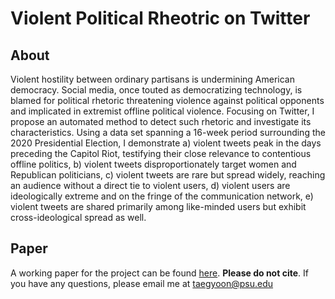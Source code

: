 # Violent Political Rheotric on Twitter


## About

Violent hostility between ordinary partisans is undermining American democracy. Social media, once touted as democratizing technology, is blamed for political rhetoric threatening violence against political opponents and implicated in extremist offline political violence. Focusing on Twitter, I propose an automated method to detect such rhetoric and investigate its characteristics. Using a data set spanning a 16-week period surrounding the 2020 Presidential Election, I demonstrate a) violent tweets peak in the days preceding the Capitol Riot, testifying their close relevance to contentious offline politics, b) violent tweets disproportionately target women and Republican politicians, c) violent tweets are rare but spread widely, reaching an audience without a direct tie to violent users, d) violent users are ideologically extreme and on the fringe of the communication network, e) violent tweets are shared primarily among like-minded users but exhibit cross-ideological spread as well.


## Paper

A working paper for the project can be found [here](https://github.com/taegyoon-kim/violent_political_rheotric_on_twitter/blob/master/violent_political_rhetoric_on_twitter_PSRM_submission.pdf). **Please do not cite**. If you have any questions, please email me at taegyoon@psu.edu
